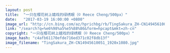 ```yaml
---
layout: post
title:  "一只在樱花树上嬉戏的绿绣眼（© Reece Cheng/500px）"
date:   "2017-03-19 16:00:00 +0800"
image_url: "http://cn.bing.com/az/hprichbg/rb/TingSakura_ZH-CN14945610051_1920x1080.jpg"
link: "/search?q=%e6%98%a5%e5%88%86&form=hpcapt&mkt=zh-cn"
copyright: "一只在樱花树上嬉戏的绿绣眼（© Reece Cheng/500px）"
image_hash: "c4afb61170efde716ed371c02f8db13f"
image_filename: "TingSakura_ZH-CN14945610051_1920x1080.jpg"
---
```

